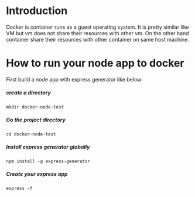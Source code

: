 # Introduction
Docker is container runs as a guest operating system. It is pretty similar like
VM but vm does not share their resources with other vm. On the other hand container
share their resources with other container on same host machine.

# How to run your node app to docker
First build a node app with express generator like below:
##### create a directory
```
mkdir docker-node-test
```

##### Go the project directory
```
cd docker-node-test
```

##### Install express generator globally
```
npm install -g express-generator
```

##### Create your express app
```
express -f